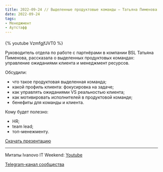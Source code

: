 ```yaml
---
title: 2022-09-24 // Выделенные продуктовые команды – Татьяна Пименова
date: 2022-09-24
tags:
- Менеджмент
- Аутстафф
---
```


#### 

{% youtube VzmfgjfJVT0 %}

Руководитель отдела по работе с партнёрами в компании BSL Татьяна Пименова, рассказала о выделенных продуктовых командах: управление ожиданиями клиента и менеджмент ресурсов.

Обсудили:

* что такое продуктовая выделенная команда;
* какой профиль клиента: фокусировка на задаче;
* как управлять ожиданиями VS реальностью клиента;
* как мотивировать исполнителей в продуктовой команде;
* бенефиты для команды и клиента.

Кому будет полезно:

* HR;
* team lead;
* топ-менежменту.

[Скачать презентацию](/ivanovo-it-weekend/images/2022-09-24/vydelennye_produktovye_komandy.pdf)

---

Митапы Ivanovo IT Weekend: [Youtube](https://www.youtube.com/channel/UCvNa9tbtI1_xgiY6F1QvQZQ) 

[Telegram-канал сообщества](t.me/ivanovo_it_weekend)
